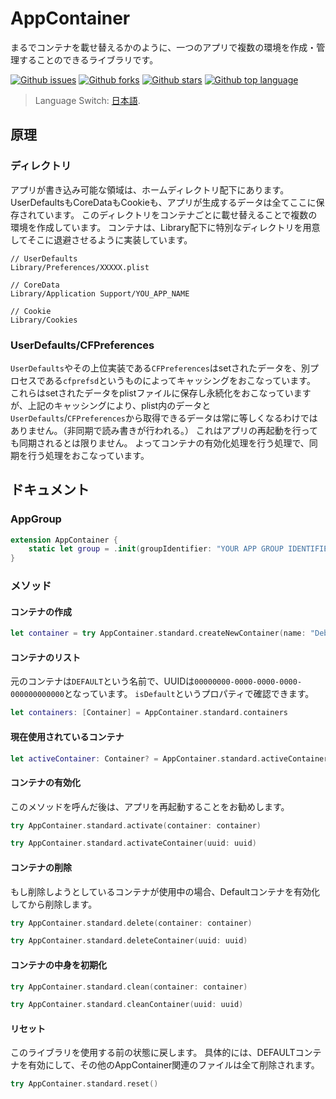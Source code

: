 # AppContainer

まるでコンテナを載せ替えるかのように、一つのアプリで複数の環境を作成・管理することのできるライブラリです。

<!-- # Badges -->

[![Github issues](https://img.shields.io/github/issues/p-x9/AppContainer)](https://github.com/p-x9/AppContainer/issues)
[![Github forks](https://img.shields.io/github/forks/p-x9/AppContainer)](https://github.com/p-x9/AppContainer/network/members)
[![Github stars](https://img.shields.io/github/stars/p-x9/AppContainer)](https://github.com/p-x9/AppContainer/stargazers)
[![Github top language](https://img.shields.io/github/languages/top/p-x9/AppContainer)](https://github.com/p-x9/AppContainer/)

> Language Switch: [日本語](https://github.com/p-x9/AppContainer/blob/main/README.ja.md).

## 原理
### ディレクトリ
アプリが書き込み可能な領域は、ホームディレクトリ配下にあります。
UserDefaultsもCoreDataもCookieも、アプリが生成するデータは全てここに保存されています。
このディレクトリをコンテナごとに載せ替えることで複数の環境を作成しています。
コンテナは、Library配下に特別なディレクトリを用意してそこに退避させるように実装しています。
```
// UserDefaults
Library/Preferences/XXXXX.plist

// CoreData
Library/Application Support/YOU_APP_NAME

// Cookie
Library/Cookies
```

### UserDefaults/CFPreferences
`UserDefaults`やその上位実装である`CFPreferences`はsetされたデータを、別プロセスである`cfprefsd`というものによってキャッシングをおこなっています。
これらはsetされたデータをplistファイルに保存し永続化をおこなっていますが、上記のキャッシングにより、plist内のデータと`UserDefaults`/`CFPreferences`から取得できるデータは常に等しくなるわけではありません。（非同期で読み書きが行われる。）
これはアプリの再起動を行っても同期されるとは限りません。
よってコンテナの有効化処理を行う処理で、同期を行う処理をおこなっています。 

## ドキュメント
### AppGroup
```swift
extension AppContainer {
    static let group = .init(groupIdentifier: "YOUR APP GROUP IDENTIFIER")
}
```
### メソッド
#### コンテナの作成
 ```swift
 let container = try AppContainer.standard.createNewContainer(name: "Debug1")
 ```

#### コンテナのリスト
元のコンテナは`DEFAULT`という名前で、UUIDは`00000000-0000-0000-0000-000000000000`となっています。
`isDefault`というプロパティで確認できます。
```swift
let containers: [Container] = AppContainer.standard.containers
```

#### 現在使用されているコンテナ
```swift
let activeContainer: Container? = AppContainer.standard.activeContainer
```

#### コンテナの有効化
このメソッドを呼んだ後は、アプリを再起動することをお勧めします。
```swift
try AppContainer.standard.activate(container: container)
```
```swift
try AppContainer.standard.activateContainer(uuid: uuid)
```

#### コンテナの削除
もし削除しようとしているコンテナが使用中の場合、Defaultコンテナを有効化してから削除します。
```swift
try AppContainer.standard.delete(container: container)
```
```swift
try AppContainer.standard.deleteContainer(uuid: uuid)
```

#### コンテナの中身を初期化
```swift
try AppContainer.standard.clean(container: container)
```
```swift
try AppContainer.standard.cleanContainer(uuid: uuid)
```

#### リセット
このライブラリを使用する前の状態に戻します。
具体的には、DEFAULTコンテナを有効にして、その他のAppContainer関連のファイルは全て削除されます。
```swift
try AppContainer.standard.reset()
```
